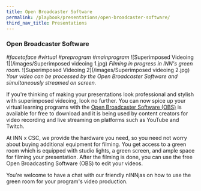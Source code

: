 ```yaml
---
title: Open Broadcaster Software 
permalink: /playbook/presentations/open-broadcaster-software/
third_nav_title: Presentations
---
```

### Open Broadcaster Software 
*#facetoface #virtual #preprogram #mainprogram*
![Superimposed Videoing 1](/images/Superimposed videoing 1.jpg)
*Filming in progress in INN's green room.*
![Superimposed Videoing 2](/images/Superimposed videoing 2.jpg)
*Your video can be processed by the Open Broadcaster Software and simultaneously streamed on screen.*

If you're thinking of making your presentations look professional and stylish with superimposed videoing, look no further. You can now spice up your virtual learning programs with the [Open Broadcaster Software (OBS)](https://obsproject.com/) is available for free to download and it is being used by content creators for video recording and live streaming on platforms such as YouTube and Twitch.  

At INN x CSC, we provide the hardware you need, so you need not worry about buying additional equipment for filming. You get access to a green room which is equipped with studio lights, a green screen, and ample space for filming your presentation. After the filming is done, you can use the free Open Broadcasting Software (OBS) to edit your videos.

You're welcome to have a chat with our friendly nINNjas on how to use the green room for your program's video production. 
